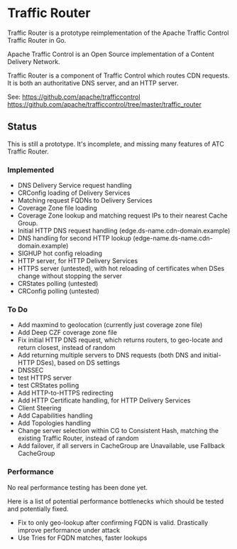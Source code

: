 # Traffic Router

Traffic Router is a prototype reimplementation of the Apache Traffic Control Traffic Router in Go.

Apache Traffic Control is an Open Source implementation of a Content Delivery Network.

Traffic Router is a component of Traffic Control which routes CDN requests. It is both an authoritative DNS server, and an HTTP server.

See:
https://github.com/apache/trafficcontrol
https://github.com/apache/trafficcontrol/tree/master/traffic_router

## Status

This is still a prototype. It's incomplete, and missing many features of ATC Traffic Router.

### Implemented

- DNS Delivery Service request handling
- CRConfig loading of Delivery Services
- Matching request FQDNs to Delivery Services
- Coverage Zone file loading
- Coverage Zone lookup and matching request IPs to their nearest Cache Group.
- Initial HTTP DNS request handling (edge.ds-name.cdn-domain.example)
- DNS handling for second HTTP lookup (edge-name.ds-name.cdn-domain.example)
- SIGHUP hot config reloading
- HTTP server, for HTTP Delivery Services
- HTTPS server (untested), with hot reloading of certificates when DSes change without stopping the server
- CRStates polling (untested)
- CRConfig polling (untested)

### To Do

- Add maxmind to geolocation (currently just coverage zone file)
- Add Deep CZF coverage zone file
- Fix initial HTTP DNS request, which returns routers, to geo-locate and return closest, instead of random
- Add returning multiple servers to DNS requests (both DNS and initial-HTTP DSes), based on DS settings
- DNSSEC
- test HTTPS server
- test CRStates polling
- Add HTTP-to-HTTPS redirecting
- Add HTTP Certificate handling, for HTTP Delivery Services
- Client Steering
- Add Capabilities handling
- Add Topologies handling
- Change server selection within CG to Consistent Hash, matching the existing Traffic Router, instead of random
- Add failover, if all servers in CacheGroup are Unavailable, use Fallback CacheGroup

### Performance

No real performance testing has been done yet.

Here is a list of potential performance bottlenecks which should be tested and potentially fixed.

- Fix to only geo-lookup after confirming FQDN is valid. Drastically improve performance under attack
- Use Tries for FQDN matches, faster lookups
